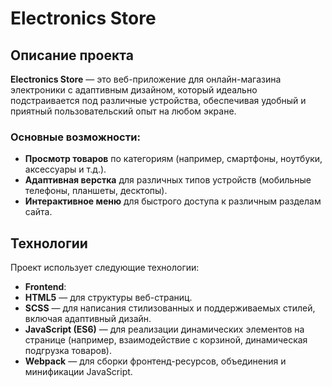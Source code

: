 # Electronics Store

## Описание проекта
**Electronics Store** — это веб-приложение для онлайн-магазина электроники с адаптивным дизайном, который идеально подстраивается под различные устройства, обеспечивая удобный и приятный пользовательский опыт на любом экране.

### Основные возможности:
- **Просмотр товаров** по категориям (например, смартфоны, ноутбуки, аксессуары и т.д.).
- **Адаптивная верстка** для различных типов устройств (мобильные телефоны, планшеты, десктопы).
- **Интерактивное меню** для быстрого доступа к различным разделам сайта.

## Технологии

Проект использует следующие технологии:

- **Frontend**:
- **HTML5** — для структуры веб-страниц.
- **SCSS** — для написания стилизованных и поддерживаемых стилей, включая адаптивный дизайн.
- **JavaScript (ES6)** — для реализации динамических элементов на странице (например, взаимодействие с корзиной, динамическая подгрузка товаров).
- **Webpack** — для сборки фронтенд-ресурсов, объединения и минификации JavaScript.